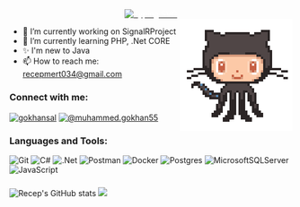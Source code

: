 <div align="center">
 <a href="https://github.com/seniordoctor">
  <img src="https://readme-typing-svg.demolab.com?font=Fira+Code&color=5d00ff&size=28&duration=3000&pause=500&center=true&vCenter=true&width=500&lines=%e2%9c%a8+Hi+%f0%9f%91%8b+I'm+Recep+%e2%9c%a8;%f0%9f%93%b1+I'm+a+software+developer+%f0%9f%92%bb;%e2%9c%a8+Welcome+to+my+profile+%f0%9f%91%80" alt="Typing SVG" style="color: white;" />
 </a>
</div>




<img src="https://github.com/ImagINN/ImagINN/blob/main/GitHub%20Mascot%20Pixel.gif" alt="Coding" width=200 height=200 align="right">

- 🔭 I’m currently working on SignalRProject        
- 🌱 I’m currently learning PHP, .Net CORE             
- ✨ I'm new to Java
- 📫 How to reach me: [recepmert034@gmail.com](mailto:recepmert034@gmail.com)

###

<!-- ![](https://komarev.com/ghpvc/?username=seniordoctor&color=blue) -->
<h3 align="left">Connect with me:</h3>
<p align="left">
<a href="https://linkedin.com/in/recepmert" target="blank"><img align="center" src="https://raw.githubusercontent.com/rahuldkjain/github-profile-readme-generator/master/src/images/icons/Social/linked-in-alt.svg" alt="gokhansal" height="30" width="40" /></a>
<a href="https://medium.com/@recepmert034" target="blank"><img align="center" src="https://raw.githubusercontent.com/rahuldkjain/github-profile-readme-generator/master/src/images/icons/Social/medium.svg" alt="@muhammed.gokhan55" height="30" width="40" /></a>
</p>

###

<h3 align="left">Languages and Tools:</h3>

![Git](https://img.shields.io/badge/git-%23F05033.svg?style=for-the-badge&logo=git&logoColor=white)
![C#](https://img.shields.io/badge/c%23-%23239120.svg?style=for-the-badge&logo=csharp&logoColor=white)
![.Net](https://img.shields.io/badge/.NET-5C2D91?style=for-the-badge&logo=.net&logoColor=white)
![Postman](https://img.shields.io/badge/Postman-FF6C37?style=for-the-badge&logo=postman&logoColor=white)
![Docker](https://img.shields.io/badge/docker-%230db7ed.svg?style=for-the-badge&logo=docker&logoColor=white)
![Postgres](https://img.shields.io/badge/postgres-%23316192.svg?style=for-the-badge&logo=postgresql&logoColor=white)
![MicrosoftSQLServer](https://img.shields.io/badge/Microsoft%20SQL%20Server-CC2927?style=for-the-badge&logo=microsoft%20sql%20server&logoColor=white)
![JavaScript](https://img.shields.io/badge/java-%23323330.svg?style=for-the-badge&logo=java&logoColor=white)

###


![Recep's GitHub stats](https://github-readme-stats.vercel.app/api?username=seniordoctor&show_icons=true&theme=transparent&hide=contribs,prs)  <img src="https://github-readme-stats.vercel.app/api/top-langs/?username=seniordoctor&layout=compact&theme=transparent" width="275">


<!--


![Top Langs](https://github-readme-stats.vercel.app/api/top-langs/?username=seniordoctor&layout=compact&theme=transparent&hide_progress=true)
**seniordoctor/seniordoctor** is a ✨ _special_ ✨ repository because its `README.md` (this file) appears on your GitHub profile.

Here are some ideas to get you started:

- 🔭 I’m currently working on Teletek Bulut Bilişim
- 🌱 I’m currently learning PHP, C#, NodeJS
- 👯 I’m looking to collaborate on ...
- 🤔 I’m looking for help with ...
- 💬 Ask me about ...

- 😄 Pronouns: ...
- ⚡ Fun fact: ...
-->

